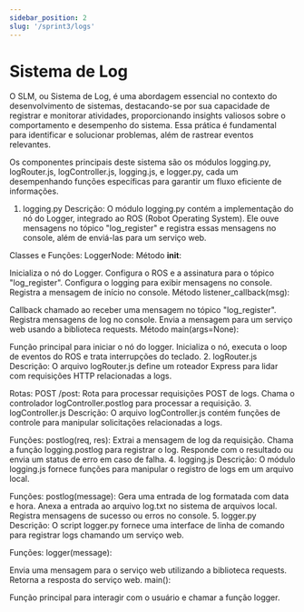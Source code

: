 ```yaml
---
sidebar_position: 2
slug: '/sprint3/logs'
---
```


# Sistema de Log

O SLM, ou Sistema de Log, é uma abordagem essencial no contexto do desenvolvimento de sistemas, destacando-se por sua capacidade de registrar e monitorar atividades, proporcionando insights valiosos sobre o comportamento e desempenho do sistema. Essa prática é fundamental para identificar e solucionar problemas, além de rastrear eventos relevantes.

Os componentes principais deste sistema são os módulos logging.py, logRouter.js, logController.js, logging.js, e logger.py, cada um desempenhando funções específicas para garantir um fluxo eficiente de informações.

1. logging.py
Descrição:
O módulo logging.py contém a implementação do nó do Logger, integrado ao ROS (Robot Operating System). Ele ouve mensagens no tópico "log_register" e registra essas mensagens no console, além de enviá-las para um serviço web.

Classes e Funções:
LoggerNode:
Método __init__:

Inicializa o nó do Logger.
Configura o ROS e a assinatura para o tópico "log_register".
Configura o logging para exibir mensagens no console.
Registra a mensagem de início no console.
Método listener_callback(msg):

Callback chamado ao receber uma mensagem no tópico "log_register".
Registra mensagens de log no console.
Envia a mensagem para um serviço web usando a biblioteca requests.
Método main(args=None):

Função principal para iniciar o nó do logger.
Inicializa o nó, executa o loop de eventos do ROS e trata interrupções do teclado.
2. logRouter.js
Descrição:
O arquivo logRouter.js define um roteador Express para lidar com requisições HTTP relacionadas a logs.

Rotas:
POST /post:
Rota para processar requisições POST de logs.
Chama o controlador logController.postlog para processar a requisição.
3. logController.js
Descrição:
O arquivo logController.js contém funções de controle para manipular solicitações relacionadas a logs.

Funções:
postlog(req, res):
Extrai a mensagem de log da requisição.
Chama a função logging.postlog para registrar o log.
Responde com o resultado ou envia um status de erro em caso de falha.
4. logging.js
Descrição:
O módulo logging.js fornece funções para manipular o registro de logs em um arquivo local.

Funções:
postlog(message):
Gera uma entrada de log formatada com data e hora.
Anexa a entrada ao arquivo log.txt no sistema de arquivos local.
Registra mensagens de sucesso ou erros no console.
5. logger.py
Descrição:
O script logger.py fornece uma interface de linha de comando para registrar logs chamando um serviço web.

Funções:
logger(message):

Envia uma mensagem para o serviço web utilizando a biblioteca requests.
Retorna a resposta do serviço web.
main():

Função principal para interagir com o usuário e chamar a função logger.